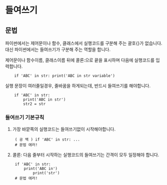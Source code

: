 들여쓰기
=========

문법
--------
파이썬에서는 제어문이나 함수, 클래스에서 실행코드를 구분해 주는 
괄호{}가 없습니다. 대신 파이썬에서는 들여쓰기가 구분해 주는 역할을 합니다.

제어문이나 함수이름, 클래스이름 뒤에 콜론:으로 끝을 표시하며 
다음에 실행코드를 입력합니다.

		if 'ABC' in str: print('ABC in str variable')
		
실행 문장이 여러줄일경우, 줄바꿈을 하게되는데, 반드시 들여쓰기를 해야합니다.
		
		if 'ABC' in str:
			print('ABC in str')
			str2 = str


### 들여쓰기 기본규칙
1. 가장 바깥쪽의 실행코드는 들여쓰기없이 시작해야합니다.

		( 공 백 ) if 'ABC' in str: ...
		# 문법 에러!

2. 콜론: 다음 줄부터 시작하는 실행코드의 들여쓰기는 간격이 모두 일정해야 합니다.

		if 'ABC' in str:
			print('ABC in')
				print('str')
		# 문법 에러!